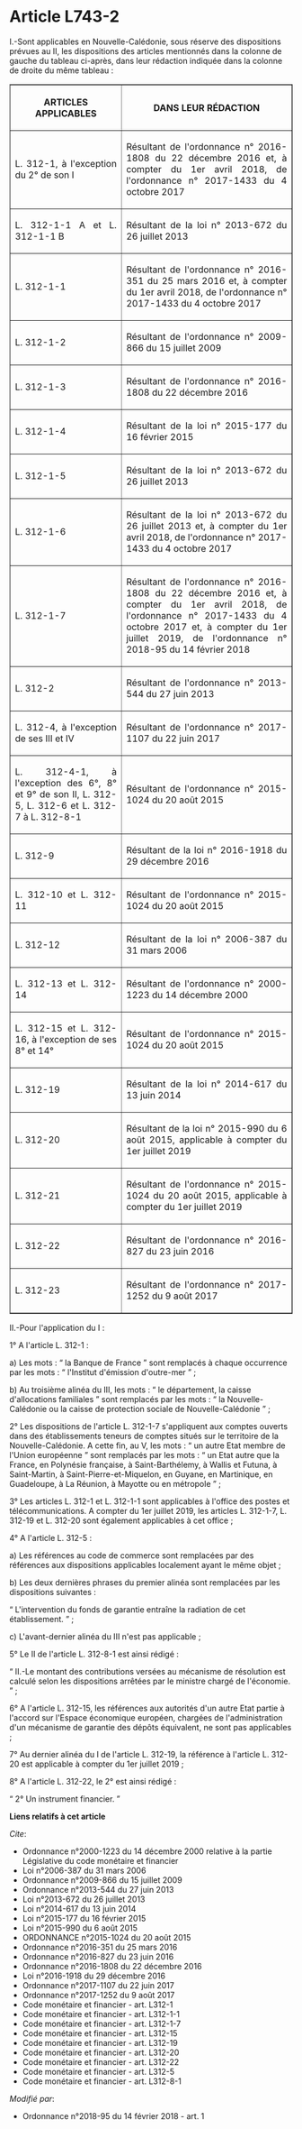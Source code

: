 # Article L743-2

I.-Sont applicables en Nouvelle-Calédonie, sous réserve des dispositions prévues au II, les dispositions des articles
mentionnés dans la colonne de gauche du tableau ci-après, dans leur rédaction indiquée dans la colonne de droite du même
tableau : 

<table border="1">
  <tbody>
    <tr>
      <th>

ARTICLES APPLICABLES </th>
      <th>

DANS LEUR RÉDACTION </th>
    </tr>
    <tr>
      <td align="justify">

L. 312-1, à l'exception du 2° de son I </td>
      <td align="justify">

Résultant de l'ordonnance n° 2016-1808 du 22 décembre 2016 et, à compter du 1er avril 2018, de l'ordonnance n° 2017-1433 du 4
octobre 2017 </td>
    </tr>
    <tr>
      <td align="justify">

L. 312-1-1 A et L. 312-1-1 B </td>
      <td align="justify">

Résultant de la loi n° 2013-672 du 26 juillet 2013 </td>
    </tr>
    <tr>
      <td align="justify">

L. 312-1-1 </td>
      <td align="justify">

Résultant de l'ordonnance n° 2016-351 du 25 mars 2016 et, à compter du 1er avril 2018, de l'ordonnance n° 2017-1433 du 4
octobre 2017 </td>
    </tr>
    <tr>
      <td align="justify">

L. 312-1-2 </td>
      <td align="justify">

Résultant de l'ordonnance n° 2009-866 du 15 juillet 2009 </td>
    </tr>
    <tr>
      <td align="justify">

L. 312-1-3 </td>
      <td align="justify">

Résultant de l'ordonnance n° 2016-1808 du 22 décembre 2016 </td>
    </tr>
    <tr>
      <td align="justify">

L. 312-1-4 </td>
      <td align="justify">

Résultant de la loi n° 2015-177 du 16 février 2015 </td>
    </tr>
    <tr>
      <td align="justify">

L. 312-1-5 </td>
      <td align="justify">

Résultant de la loi n° 2013-672 du 26 juillet 2013 </td>
    </tr>
    <tr>
      <td align="justify">

L. 312-1-6 </td>
      <td align="justify">

Résultant de la loi n° 2013-672 du 26 juillet 2013 et, à compter du 1er avril 2018, de l'ordonnance n° 2017-1433 du 4 octobre
2017 </td>
    </tr>
    <tr>
      <td align="justify">

L. 312-1-7 </td>
      <td align="justify">

Résultant de l'ordonnance n° 2016-1808 du 22 décembre 2016 et, à compter du 1er avril 2018, de l'ordonnance n° 2017-1433 du 4
octobre 2017 et, à compter du 1er juillet 2019, de l'ordonnance n° 2018-95 du 14 février 2018 </td>
    </tr>
    <tr>
      <td align="justify">

L. 312-2 </td>
      <td align="justify">

Résultant de l'ordonnance n° 2013-544 du 27 juin 2013 </td>
    </tr>
    <tr>
      <td align="justify">

L. 312-4, à l'exception de ses III et IV </td>
      <td align="justify">

Résultant de l'ordonnance n° 2017-1107 du 22 juin 2017 </td>
    </tr>
    <tr>
      <td align="justify">

L. 312-4-1, à l'exception des 6°, 8° et 9° de son II, L. 312-5, L. 312-6 et L. 312-7 à L. 312-8-1 </td>
      <td align="justify">

Résultant de l'ordonnance n° 2015-1024 du 20 août 2015 </td>
    </tr>
    <tr>
      <td align="justify">

L. 312-9 </td>
      <td align="justify">

Résultant de la loi n° 2016-1918 du 29 décembre 2016 </td>
    </tr>
    <tr>
      <td align="justify">

L. 312-10 et L. 312-11 </td>
      <td align="justify">

Résultant de l'ordonnance n° 2015-1024 du 20 août 2015 </td>
    </tr>
    <tr>
      <td align="justify">

L. 312-12 </td>
      <td align="justify">

Résultant de la loi n° 2006-387 du 31 mars 2006 </td>
    </tr>
    <tr>
      <td align="justify">

L. 312-13 et L. 312-14 </td>
      <td align="justify">

Résultant de l'ordonnance n° 2000-1223 du 14 décembre 2000 </td>
    </tr>
    <tr>
      <td align="justify">

L. 312-15 et L. 312-16, à l'exception de ses 8° et 14° </td>
      <td align="justify">

Résultant de l'ordonnance n° 2015-1024 du 20 août 2015 </td>
    </tr>
    <tr>
      <td align="justify">

L. 312-19 </td>
      <td align="justify">

Résultant de la loi n° 2014-617 du 13 juin 2014 </td>
    </tr>
    <tr>
      <td align="justify">

L. 312-20 </td>
      <td align="justify">

Résultant de la loi n° 2015-990 du 6 août 2015, applicable à compter du 1er juillet 2019 </td>
    </tr>
    <tr>
      <td align="justify">

L. 312-21 </td>
      <td align="justify">

Résultant de l'ordonnance n° 2015-1024 du 20 août 2015, applicable à compter du 1er juillet 2019 </td>
    </tr>
    <tr>
      <td align="justify">

L. 312-22 </td>
      <td align="justify">

Résultant de l'ordonnance n° 2016-827 du 23 juin 2016 </td>
    </tr>
    <tr>
      <td align="justify">

L. 312-23 </td>
      <td align="justify">

Résultant de l'ordonnance n° 2017-1252 du 9 août 2017 </td>
    </tr>
  </tbody>
</table>

II.-Pour l'application du I : 

1° A l'article L. 312-1 : 

a) Les mots : “ la Banque de France ” sont remplacés à chaque occurrence par les mots : “ l'Institut d'émission d'outre-mer
” ; 

b) Au troisième alinéa du III, les mots : “ le département, la caisse d'allocations familiales ” sont remplacés par les
mots : “ la Nouvelle-Calédonie ou la caisse de protection sociale de Nouvelle-Calédonie ” ; 

2° Les dispositions de l'article L. 312-1-7 s'appliquent aux comptes ouverts dans des établissements teneurs de comptes
situés sur le territoire de la Nouvelle-Calédonie. A cette fin, au V, les mots : “ un autre Etat membre de l'Union européenne
” sont remplacés par les mots : “ un Etat autre que la France, en Polynésie française, à Saint-Barthélemy, à Wallis et
Futuna, à Saint-Martin, à Saint-Pierre-et-Miquelon, en Guyane, en Martinique, en Guadeloupe, à La Réunion, à Mayotte ou en
métropole ” ; 

3° Les articles L. 312-1 et L. 312-1-1 sont applicables à l'office des postes et télécommunications. A compter du 1er juillet
2019, les articles L. 312-1-7, L. 312-19 et L. 312-20 sont également applicables à cet office ; 

4° A l'article L. 312-5 : 

a) Les références au code de commerce sont remplacées par des références aux dispositions applicables localement ayant le
même objet ; 

b) Les deux dernières phrases du premier alinéa sont remplacées par les dispositions suivantes : 

“ L'intervention du fonds de garantie entraîne la radiation de cet établissement. ” ; 

c) L'avant-dernier alinéa du III n'est pas applicable ; 

5° Le II de l'article L. 312-8-1 est ainsi rédigé : 

“ II.-Le montant des contributions versées au mécanisme de résolution est calculé selon les dispositions arrêtées par le
ministre chargé de l'économie. ” ; 

6° A l'article L. 312-15, les références aux autorités d'un autre Etat partie à l'accord sur l'Espace économique européen,
chargées de l'administration d'un mécanisme de garantie des dépôts équivalent, ne sont pas applicables ; 

7° Au dernier alinéa du I de l'article L. 312-19, la référence à l'article L. 312-20 est applicable à compter du 1er juillet
2019 ; 

8° A l'article L. 312-22, le 2° est ainsi rédigé : 

“ 2° Un instrument financier. ”

**Liens relatifs à cet article**

_Cite_:

  - Ordonnance n°2000-1223 du 14 décembre 2000 relative à la partie Législative du code monétaire et financier
  - Loi n°2006-387 du 31 mars 2006
  - Ordonnance n°2009-866 du 15 juillet 2009
  - Ordonnance n°2013-544 du 27 juin 2013
  - Loi n°2013-672 du 26 juillet 2013
  - Loi n°2014-617 du 13 juin 2014
  - Loi n°2015-177 du 16 février 2015
  - Loi n°2015-990 du 6 août 2015
  - ORDONNANCE n°2015-1024 du 20 août 2015
  - Ordonnance n°2016-351 du 25 mars 2016
  - Ordonnance n°2016-827 du 23 juin 2016
  - Ordonnance n°2016-1808 du 22 décembre 2016
  - Loi n°2016-1918 du 29 décembre 2016
  - Ordonnance n°2017-1107 du 22 juin 2017
  - Ordonnance n°2017-1252 du 9 août 2017
  - Code monétaire et financier - art. L312-1
  - Code monétaire et financier - art. L312-1-1
  - Code monétaire et financier - art. L312-1-7
  - Code monétaire et financier - art. L312-15
  - Code monétaire et financier - art. L312-19
  - Code monétaire et financier - art. L312-20
  - Code monétaire et financier - art. L312-22
  - Code monétaire et financier - art. L312-5
  - Code monétaire et financier - art. L312-8-1

_Modifié par_:

  - Ordonnance n°2018-95 du 14 février 2018 - art. 1
